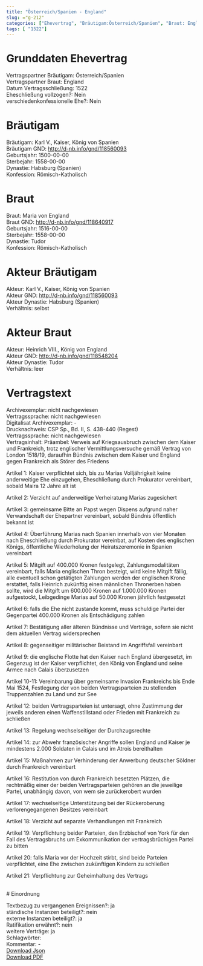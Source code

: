 ```yaml
---
title: "Österreich/Spanien - England"
slug: ="g-212"
categories: ["Ehevertrag", "Bräutigam:Österreich/Spanien", "Braut: England", "Eheschließung vollzogen?:Nein", "verschiedenkonfessionelle Ehe?:Nein", "Dynastie Bräutigam:Habsburg (Spanien)", "Akteur Bräutigam:Karl V., Kaiser, König von Spanien", "Akteur Braut:Heinrich VIII., König von England", "Textbezug?:ja", "Ständisch?:nein", "Ratifikation?:nein", "Sonstiges?:ja", "Bräutigam:Österreich/Spanien", "Braut: England"]
tags: [ "1522"]
---
```

<!--more-->

# Grunddaten Ehevertrag

Vertragspartner Bräutigam: Österreich/Spanien<br>
Vertragspartner Braut: England<br>
Datum Vertragsschließung: 1522<br>
Eheschließung vollzogen?: Nein<br>
verschiedenkonfessionelle Ehe?: Nein<br>
# Bräutigam

Bräutigam: Karl V., Kaiser, König von Spanien<br>
Bräutigam GND: http://d-nb.info/gnd/118560093<br>
Geburtsjahr: 1500-00-00<br>
Sterbejahr: 1558-00-00<br>
Dynastie: Habsburg (Spanien)<br>
Konfession: Römisch-Katholisch<br>
# Braut

Braut: Maria von England<br>
Braut GND: http://d-nb.info/gnd/118640917<br>
Geburtsjahr: 1516-00-00<br>
Sterbejahr: 1558-00-00<br>
Dynastie: Tudor<br>
Konfession: Römisch-Katholisch<br>
# Akteur Bräutigam

Akteur: Karl V., Kaiser, König von Spanien<br>
Akteur GND: http://d-nb.info/gnd/118560093<br>
Akteur Dynastie: Habsburg (Spanien)<br>
Verhältnis: selbst<br>
# Akteur Braut

Akteur: Heinrich VIII., König von England<br>
Akteur GND: http://d-nb.info/gnd/118548204<br>
Akteur Dynastie: Tudor<br>
Verhältnis: leer<br>
# Vertragstext

Archivexemplar: nicht nachgewiesen<br>
Vertragssprache: nicht nachgewiesen<br>
Digitalisat Archivexemplar: -<br>
Drucknachweis: CSP Sp., Bd. II, S. 438-440 (Regest)<br>
Vertragssprache: nicht nachgewiesen<br>
Vertragsinhalt: Präambel: Verweis auf Kriegsausbruch zwischen dem Kaiser und Frankreich, trotz englischer Vermittlungsversuche gemäß Vertrag von London 1518/19, daraufhin Bündnis zwischen dem Kaiser und England gegen Frankreich als Störer des Friedens

Artikel 1: Kaiser verpflichtet sich, bis zu Marias Volljährigkeit keine anderweitige Ehe einzugehen, Eheschließung durch Prokurator vereinbart, sobald Maira 12 Jahre alt ist

Artikel 2: Verzicht auf anderweitige Verheiratung Marias zugesichert

Artikel 3: gemeinsame Bitte an Papst wegen Dispens aufgrund naher Verwandschaft der Ehepartner vereinbart, sobald Bündnis öffentlich bekannt ist

Artikel 4: Überführung Marias nach Spanien innerhalb von vier Monaten nach Eheschließung durch Prokurator vereinbat, auf Kosten des englischen Königs, öffentliche Wiederholung der Heiratszeremonie in Spanien vereinbart

Artikel 5: Mitgift auf 400.000 Kronen festgelegt, Zahlungsmodalitäten vereinbart, falls Maria englischen Thron besteigt, wird keine Mitgift fällig, alle eventuell schon getätigten Zahlungen werden der englischen Krone erstattet, falls Heinrich zukünftig einen männlichen Thronerben haben sollte, wird die Mitgift um 600.000 Kronen auf 1.000.000 Kronen aufgestockt, Leibgedinge Marias auf 50.000 Kronen jährlich festgesetzt

Artikel 6: falls die Ehe nicht zustande kommt, muss schuldige Partei der Gegenpartei 400.000 Kronen als Entschädigung zahlen

Artikel 7: Bestätigung aller älteren Bündnisse und Verträge, sofern sie nicht dem aktuellen Vertrag widersprechen

Artikel 8: gegenseitiger militärischer Beistand im Angriffsfall vereinbart

Artikel 9: die englische Flotte hat den Kaiser nach England übergesetzt, im Gegenzug ist der Kaiser verpflichtet, den König von England und seine Armee nach Calais überzusetzen

Artikel 10-11: Vereinbarung über gemeinsame Invasion Frankreichs bis Ende Mai 1524, Festlegung der von beiden Vertragsparteien zu stellenden Truppenzahlen zu Land und zur See 

Artikel 12: beiden Vertragsparteien ist untersagt, ohne Zustimmung der jeweils anderen einen Waffenstillstand oder Frieden mit Frankreich zu schließen

Artikel 13: Regelung wechselseitiger der Durchzugsrechte

Artikel 14: zur Abwehr französischer Angriffe sollen England und Kaiser je mindestens 2.000 Soldaten in Calais und im Atrois bereithalten

Artikel 15: Maßnahmen zur Verhinderung der Anwerbung deutscher Söldner durch Frankreich vereinbart 

Artikel 16: Restitution von durch Frankreich besetzten Plätzen, die rechtmäßig einer der beiden Vertragsparteien gehören an die jeweilige Partei, unabhängig davon, von wem sie zurückerobert wurden

Artikel 17: wechselseitige Unterstützung bei der Rückeroberung verlorengegangenen Besitzes vereinbart

Artikel 18: Verzicht auf separate Verhandlungen mit Frankreich

Artikel 19: Verpflichtung beider Parteien, den Erzbischof von York für den Fall des Vertragsbruchs um Exkommunikation der vertragsbrüchigen Partei zu bitten

Artikel 20: falls Maria vor der Hochzeit stirbt, sind beide Parteien verpflichtet, eine Ehe zwischen zukünftigen Kindern zu schließen

Artikel 21: Verpflichtung zur Geheimhaltung des Vertrags

<br>
# Einordnung

Textbezug zu vergangenen Ereignissen?: ja<br>
ständische Instanzen beteiligt?: nein<br>
externe Instanzen beteiligt?: ja<br>
Ratifikation erwähnt?: nein<br>
weitere Verträge: ja<br>
Schlagwörter: <br>
Kommentar: -<br>
[Download Json](/vertraege/vertrag-212.json)<br>
[Download PDF](/vertraege/v110.pdf)